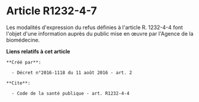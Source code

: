 # Article R1232-4-7

Les modalités d'expression du refus définies à l'article R. 1232-4-4 font l'objet d'une information auprès du public mise en
œuvre par l'Agence de la biomédecine.

**Liens relatifs à cet article**

	**Créé par**:

	  - Décret n°2016-1118 du 11 août 2016 - art. 2

	**Cite**:

	  - Code de la santé publique - art. R1232-4-4
